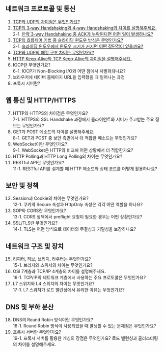 ## 네트워크 프로토콜 및 통신

1. [TCP와 UDP의 차이점은 무엇인가요?](https://github.com/inflearn-cs-study/cs/tree/main/Network/NT_01)
2. [TCP의 3-way Handshaking과 4-way Handshaking의 차이를 설명해주세요.](https://github.com/inflearn-cs-study/cs/tree/main/Network/NT_02) <br>
2-1. [만약 3-way Handshaking 중 ACK가 누락된다면 어떤 일이 발생하나요?](https://github.com/inflearn-cs-study/cs/tree/main/Network/NT_02) 
3. [TCP의 흐름제어 기법 중 슬라이딩 윈도우 방식은 무엇인가요?](https://github.com/inflearn-cs-study/cs/tree/main/Network/NT_02) <br>
3-1. [슬라이딩 윈도우에서 윈도우 크기가 커지면 어떤 장단점이 있을까요?](https://github.com/inflearn-cs-study/cs/tree/main/Network/NT_02)
4. [TCP와 UDP의 패킷 구조 차이는 무엇인가요?](https://github.com/inflearn-cs-study/cs/tree/main/Network/NT_03)
5. [HTTP Keep-Alive와 TCP Keep-Alive의 차이점을 설명해주세요.](https://github.com/inflearn-cs-study/cs/tree/main/Network/NT_03)
6. IOCP란 무엇인가요? <br>
6-1. IOCP가 Non-Blocking I/O와 어떤 점에서 차별화되나요?
7. 브라우저에 네이버 홈페이지 URL을 입력했을 때 일어나는 과정 <br>
8. 프록시 서버란?

## 웹 통신 및 HTTP/HTTPS

7. HTTP와 HTTPS의 차이점은 무엇인가요? <br>
7-1. HTTPS의 SSL Handshake 과정에서 클라이언트와 서버가 주고받는 주요 정보는 무엇인가요?
8. GET과 POST 메소드의 차이를 설명해주세요. <br>
8-1. GET과 POST 중 보안 측면에서 더 적합한 메소드는 무엇인가요?
9. WebSocket이란 무엇인가요? <br>
9-1. WebSocket은 HTTP와 비교해 어떤 상황에서 더 적합한가요?
10. HTTP Polling과 HTTP Long Polling의 차이는 무엇인가요?
11. RESTful API란 무엇인가요? <br>
 11-1. RESTful API를 설계할 때 HTTP 메소드와 상태 코드를 어떻게 활용하나요?


## 보안 및 정책

12. Session과 Cookie의 차이는 무엇인가요? <br>
12-1. 쿠키의 Secure 속성과 HttpOnly 속성은 각각 어떤 역할을 하나요?
13. SOP와 CORS란 무엇인가요? <br>
13-1. CORS 정책에서 preflight 요청이 필요한 경우는 어떤 상황인가요?
14. SSL/TLS란 무엇인가요? <br>
14-1. TLS는 어떤 방식으로 데이터의 무결성과 기밀성을 보장하나요?


## 네트워크 구조 및 장치
15. 리피터, 허브, 브리지, 라우터는 무엇인가요? <br>
15-1. 브리지와 스위치의 차이는 무엇인가요?
16. OSI 7계층과 TCP/IP 4계층의 차이를 설명해주세요. <br>
16-1. TCP/IP의 네트워크 계층에서 사용하는 주요 프로토콜은 무엇인가요?
17. L7 스위치와 L4 스위치의 차이는 무엇인가요? <br>
17-1. L7 스위치가 로드 밸런싱에서 유리한 이유는 무엇인가요?


## DNS 및 부하 분산
18. DNS의 Round Robin 방식이란 무엇인가요? <br>
18-1. Round Robin 방식이 사용되었을 때 발생할 수 있는 문제점은 무엇인가요?
19. 프록시 서버란 무엇인가요? <br>
19-1. 프록시 서버를 활용한 캐싱의 장점은 무엇인가요?
로드 밸런싱과 클러스터링의 차이를 설명해주세요.
